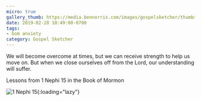 ```yaml
---
micro: true
gallery_thumb: https://media.bennorris.com/images/gospelsketcher/thumbs/1-nephi-15-00.jpg
date: 2019-02-28 10:49:00-0700
tags:
- bom anxiety
category: Gospel Sketcher
---
```


We will become overcome at times, but we can receive strength to help us move on. But when we close ourselves off from the Lord, our understanding will suffer.

Lessons from 1 Nephi 15 in the Book of Mormon

![1 Nephi 15](https://media.bennorris.com/images/gospelsketcher/bom-anxiety-study/1-nephi-15-00.jpg){:loading="lazy"}